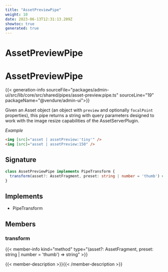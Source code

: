 ```yaml
---
title: "AssetPreviewPipe"
weight: 10
date: 2023-06-13T12:31:13.209Z
showtoc: true
generated: true
---
```

<!-- This file was generated from the Vendure source. Do not modify. Instead, re-run the "docs:build" script -->

# AssetPreviewPipe
<div class="symbol">


# AssetPreviewPipe

{{< generation-info sourceFile="packages/admin-ui/src/lib/core/src/shared/pipes/asset-preview.pipe.ts" sourceLine="19" packageName="@vendure/admin-ui">}}

Given an Asset object (an object with `preview` and optionally `focalPoint` properties), this pipe
returns a string with query parameters designed to work with the image resize capabilities of the
AssetServerPlugin.

*Example*

```HTML
<img [src]="asset | assetPreview:'tiny'" />
<img [src]="asset | assetPreview:150" />
```

## Signature

```TypeScript
class AssetPreviewPipe implements PipeTransform {
  transform(asset?: AssetFragment, preset: string | number = 'thumb') => string;
}
```
## Implements

 * PipeTransform


## Members

### transform

{{< member-info kind="method" type="(asset?: AssetFragment, preset: string | number = 'thumb') => string"  >}}

{{< member-description >}}{{< /member-description >}}


</div>
